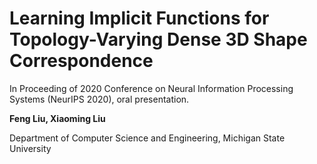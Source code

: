 
# Learning Implicit Functions for Topology-Varying Dense 3D Shape Correspondence
In Proceeding of 2020 Conference on Neural Information Processing Systems (NeurIPS 2020), oral presentation.

**Feng Liu,   Xiaoming Liu**

Department of Computer Science and Engineering, Michigan State University
